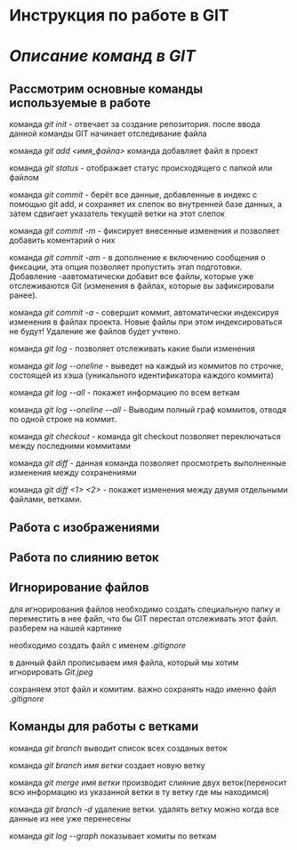 # **Инструкция по работе в GIT**

# *Описание команд в GIT*

## Рассмотрим основные команды используемые в работе ##

команда *git init* - отвечает за создание репозитория. после ввода данной команды GIT начинает отследивание файла

команда *git add <имя_файла>* команда добавляет файл в проект 

команда *git status* - отображает статус происходящего с папкой или файлом

команда *git commit* - берёт все данные, добавленные в индекс с помощью git add, и сохраняет их слепок во внутренней базе данных, а затем сдвигает указатель текущей ветки на этот слепок

команда *git commit -m* - фиксирует внесенные изменения и позволяет добавить коментарий о них

команда *git commit -am* - в дополнение к включению сообщения о фиксации, эта опция позволяет пропустить этап подготовки. Добавление -aавтоматически добавит все файлы, которые уже отслеживаются Git (изменения в файлах, которые вы зафиксировали ранее).

команда *git commit -a* - совершит коммит, автоматически индексируя изменения в файлах
проекта. Новые файлы при этом индексироваться не будут! Удаление же файлов
будет учтено.

команда *git log* - позволяет отслеживать какие были изменения 

команда *git log --oneline* - выведет на каждый из коммитов по строчке, состоящей из хэша
(уникального идентификатора каждого коммита)

команда *git log --all* - покажет информацию по всем веткам

команда *git log --oneline --all* - Выводим полный граф коммитов, отводя по одной строке на коммит.

команда *git checkout* - команда git checkout позволяет переключаться между последними коммитами

команда *git diff* - данная команда позволяет просмотреть выполненные изменения между сохранениями

команда *git diff <1> <2>* - покажет изменения между двумя отдельными файлами, ветками.

## Работа с изображениями ##

## Работа по слиянию веток ##

## Игнорирование файлов ##

для игнорирования файлов необходимо создать специальную папку и переместить в нее файл, что бы GIT перестал отслеживать этот файл. разберем на нашей картинке

необходимо создать файл с именем *.gitignore*

в данный файл прописываем имя файла, который мы хотим игнорировать *Git.jpeg*

сохраняем этот файл и комитим. важно сохранять надо именно файл *.gitignore*

## Команды для работы с ветками ##

команда *git branch* выводит список всех созданых веток

команда *git branch имя ветки* создает новую ветку

команда *git merge имя ветки* производит слияние двух веток(переносит всю информацию из указанной ветки в ту ветку где мы находимся)

команда *git branch -d* удаление ветки. удалять ветку можно когда все данные из нее уже перенесены

команда *git log --graph* показывает комиты по веткам





